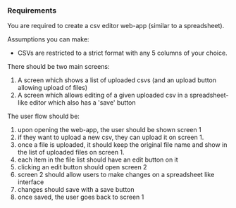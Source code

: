### Requirements

You are required to create a csv editor web-app (similar to a spreadsheet).

Assumptions you can make:
* CSVs are restricted to a strict format with any 5 columns of your choice.

There should be two main screens:
1. A screen which shows a list of uploaded csvs (and an upload button allowing upload of files)
2. A screen which allows editing of a given uploaded csv in a spreadsheet-like editor which also has a 'save' button

The user flow should be:
1. upon opening the web-app, the user should be shown screen 1
2. if they want to upload a new csv, they can upload it on screen 1. 
3. once a file is uploaded, it should keep the original file name and show in the list of uploaded files on screen 1.
4. each item in the file list should have an edit button on it
5. clicking an edit button should open screen 2
6. screen 2 should allow users to make changes on a spreadsheet like interface 
7. changes should save with a save button
8. once saved, the user goes back to screen 1
